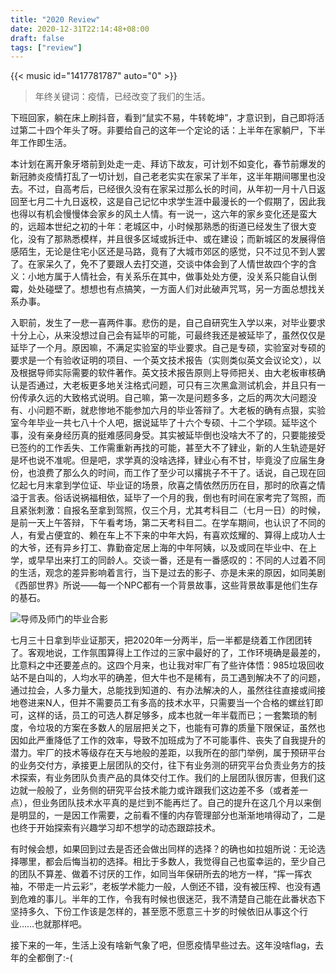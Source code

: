 ```yaml
---
title: "2020 Review"
date: 2020-12-31T22:14:48+08:00
draft: false
tags: ["review"]
---
```


{{< music id="1417781787" auto="0" >}}

> 年终关键词：疫情，已经改变了我们的生活。

下班回家，躺在床上刷抖音，看到“鼠实不易，牛转乾坤”，才意识到，自己即将活过第二十四个年头了呀。非要给自己的这年一个定论的话：上半年在家躺尸，下半年工作即生活。

本计划在离开象牙塔前到处走一走、拜访下故友，可计划不如变化，春节前爆发的新冠肺炎疫情打乱了一切计划，自己老老实实在家呆了半年，这半年期间哪里也没去。不过，自高考后，已经很久没有在家呆过那么长的时间，从年初一月十八日返回至七月二十九日返校，这是自己记忆中求学生涯中最漫长的一个假期了，因此我也得以有机会慢慢体会家乡的风土人情。有一说一，这六年的家乡变化还是蛮大的，远超本世纪之初的十年：老城区中，小时候那熟悉的街道已经发生了很大变化，没有了那熟悉模样，并且很多区域或拆迁中、或在建设；而新城区的发展得倍感陌生，无论是住宅小区还是马路，竟有了大城市郊区的感觉，只不过见不到人罢了。在家呆久了，免不了要跟人去打交道，交谈中体会到了人情世故四个字的含义：小地方属于人情社会，有关系乐在其中，做事处处方便，没关系只能自认倒霉，处处碰壁了。想想也有点搞笑，一方面人们对此破声咒骂，另一方面总想找关系办事。

入职前，发生了一悲一喜两件事。悲伤的是，自己自研究生入学以来，对毕业要求十分上心，从来没想过自己会有延毕的可能，可最终我还是被延毕了，虽然仅仅是延毕了一个月。原因嘛，不满足实验室的毕业要求。自己是专硕，实验室对专硕的要求是一个有验收证明的项目、一个英文技术报告（实则类似英文会议论文），以及根据导师实际需要的软件著作。英文技术报告原则上导师把关、由大老板审核确认是否通过，大老板更多地关注格式问题，可只有三次黑盒测试机会，并且只有一份传承久远的大致格式说明。自己嘛，第一次是问题多多，之后的两次大问题没有、小问题不断，就悲惨地不能参加六月的毕业答辩了。大老板的确有点狠，实验室今年毕业一共七八十个人吧，据说延毕了十六个专硕、十二个学硕。延毕这个事，没有亲身经历真的挺难感同身受。其实被延毕倒也没啥大不了的，只要能接受已签约的工作丢失、工作需重新再找的可能，甚至大不了肄业，新的人生轨迹是好是坏也说不准呢。但是吧，求学真的没啥选择，肄业心有不甘，毕竟没了应届生身份，也浪费了那么久的时间，而工作了至少可以撂挑子不干了。话说，自己现在回忆起七月末拿到学位证、毕业证的场景，欣喜之情依然历历在目，那时的欣喜之情溢于言表。俗话说祸福相依，延毕了一个月的我，倒也有时间在家考完了驾照，而且紧张刺激：自报名至拿到驾照，仅三个月，尤其考科目二（七月一日）的时候，是前一天上午答辩，下午看考场，第二天考科目二。在学车期间，也认识了不同的人，有爱占便宜的、赖在车上不下来的中年大妈，有喜欢炫耀的、算得上成功人士的大爷，还有异乡打工、靠勤奋定居上海的中年阿姨，以及或同在毕业中、在上学，或早早出来打工的同龄人。交谈一番，还是有一番感叹的：不同的人过着不同的生活，观念的差异影响着言行，当下是过去的影子、亦是未来的原因，如同美剧《西部世界》所说——每一个NPC都有一个背景故事，这些背景故事是他们生存的基石。

![导师及师门的毕业合影](/images/2020/hust-graduation.jpg)

<!--
- 4.16萧县驾校报名
- 5.14萧县科目一考试
- 6.30毕业论文答辩
- 7.1砀山科目二考试
- 7.10萧县科目三考试
- 7.16宿州市科目四考试
- 7.26去合肥做核酸检测
- 7.28合肥慈铭做入职体检
- 7.29返校
- 7.30拿到毕业证、学位证
- 7.31离校
- 7.5去杭州租房
- 7.7去深圳
- 7.9入住公司预定的公寓
- 7.10入职
-->

七月三十日拿到毕业证那天，把2020年一分两半，后一半都是绕着工作团团转了。客观地说，工作氛围算得上工作过的三家中最好的了，工作环境确是最差的，比意料之中还要差点的。这四个月来，也让我对牢厂有了些许体悟：985垃圾回收站不是白叫的，人均水平的确差，但大牛也不是稀有，员工遇到解决不了的问题，通过拉会，人多力量大，总能找到知道的、有办法解决的人，虽然往往直接或间接地卷进来N人，但并不需要员工有多高的技术水平，只需要当一个合格的螺丝钉即可，这样的话，员工的可选人群足够多，成本也就一年半载而已；一套繁琐的制度，令垃圾的方案在多数人的层层把关之下，也能有可靠的质量下限保证，虽然也因如此严重降低了工作的效率，导致不加班成为了不可能事件、丧失了自我提升的潜力。牢厂的技术等级存在天与地般的差距，以我所在的部门举例，属于预研平台的业务交付方，承接更上层团队的交付，往下有业务测的研究平台负责业务方的技术探索，有业务团队负责产品的具体交付工作。我们的上层团队很厉害，但我们这边就一般般了，业务侧的研究平台技术能力或许跟我们这边差不多（或者差一点），但业务团队技术水平真的是烂到不能再烂了。自己的提升在这几个月以来倒是明显的，一是因工作需要，之前看不懂的内存管理部分也渐渐地啃得动了，二是也终于开始探索有兴趣学习却不想学的动态跟踪技术。

有时候会想，如果回到过去是否还会做出同样的选择？的确也如拉姐所说：无论选择哪里，都会后悔当初的选择。相比于多数人，我觉得自己也蛮幸运的，至少自己的团队不算差、做着不讨厌的工作，如同当年保研所去的地方一样，“挥一挥衣袖，不带走一片云彩”，老板学术能力一般，人倒还不错，没有被压榨、也没有遇到危难的事儿。半年的工作，令我有时候也很迷茫，我不清楚自己能在此番状态下坚持多久、下份工作该是怎样的，甚至愿不愿意三十岁的时候依旧从事这个行业……也就那样吧。

接下来的一年，生活上没有啥新气象了吧，但愿疫情早些过去。这年没啥flag，去年的全都倒了:-(
